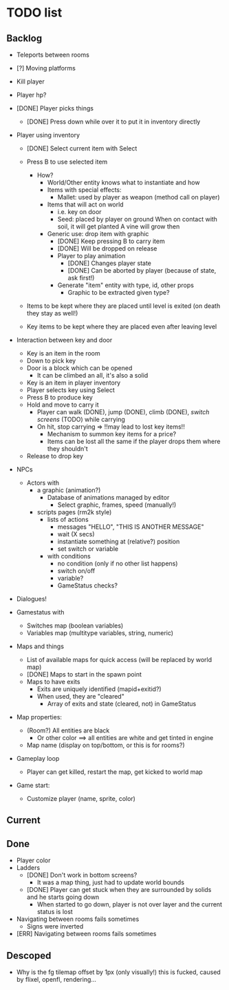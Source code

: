 # TODO list

## Backlog

- Teleports between rooms
- [?] Moving platforms
- Kill player
- Player hp?

- [DONE] Player picks things
    - [DONE] Press down while over it to put it in inventory directly

- Player using inventory
    - [DONE] Select current item with Select
    - Press B to use selected item
        - How?
            - World/Other entity knows what to instantiate and how
            - Items with special effects:
                - Mallet: used by player as weapon (method call on player)
            - Items that will act on world
                - i.e. key on door
                - Seed: placed by player on ground
                    When on contact with soil, it will get planted
                    A vine will grow then
            - Generic use: drop item with graphic
                - [DONE] Keep pressing B to carry item
                - [DONE] Will be dropped on release
                - Player to play animation
                    - [DONE] Changes player state
                    - [DONE] Can be aborted by player (because of state, ask first!)
                - Generate "item" entity with type, id, other props
                    - Graphic to be extracted given type?
                
    - Items to be kept where they are placed until level is exited (on death they stay as well!)
    - Key items to be kept where they are placed even after leaving level

- Interaction between key and door
    - Key is an item in the room
    - Down to pick key
    - Door is a block which can be opened
        - It can be climbed an all, it's also a solid
    - Key is an item in player inventory
    - Player selects key using Select
    - Press B to produce key
    - Hold and move to carry it
        - Player can walk (DONE), jump (DONE), climb (DONE), *switch screens* (TODO) while carrying
        - On hit, stop carrying => !!may lead to lost key items!!
            - Mechanism to summon key items for a price?
            - Items can be lost all the same if the player drops them where they shouldn't
    - Release to drop key

- NPCs
    - Actors with
        - a graphic (animation?)
            - Database of animations managed by editor
                - Select graphic, frames, speed (manually!)
        - scripts pages (rm2k style)
            - lists of actions
                - messages "HELLO", "THIS IS ANOTHER MESSAGE"
                - wait (X secs)
                - instantiate something at (relative?) position
                - set switch or variable
            - with conditions
                - no condition (only if no other list happens)
                - switch on/off
                - variable?
                - GameStatus checks?

- Dialogues!

- Gamestatus with
    - Switches map (boolean variables)
    - Variables map (multitype variables, string, numeric)

- Maps and things
    - List of available maps for quick access (will be replaced by world map)
    - [DONE] Maps to start in the spawn point
    - Maps to have exits
        - Exits are uniquely identified (mapid+exitid?)
        - When used, they are "cleared"
            - Array of exits and state (cleared, not) in GameStatus

- Map properties: 
    - (Room?) All entities are black
        - Or other color ==> all entities are white and get tinted in engine
    - Map name (display on top/bottom, or this is for rooms?)
    
- Gameplay loop
    - Player can get killed, restart the map, get kicked to world map

- Game start:
    - Customize player (name, sprite, color)

## Current

## Done

- Player color
- Ladders
    - [DONE] Don't work in bottom screens?
        - It was a map thing, just had to update world bounds
    - [DONE] Player can get stuck when they are surrounded by solids and he starts going down
        - When started to go down, player is not over layer and the current status is lost
- Navigating between rooms fails sometimes
    - Signs were inverted
- [ERR] Navigating between rooms fails sometimes

## Descoped

- Why is the fg tilemap offset by 1px (only visually!)
    this is fucked, caused by flixel, openfl, rendering...
